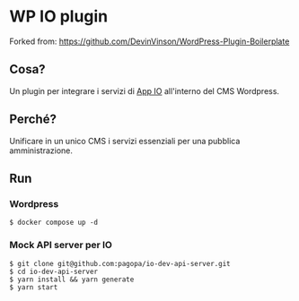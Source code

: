 # WP IO plugin
Forked from: https://github.com/DevinVinson/WordPress-Plugin-Boilerplate

## Cosa?
Un plugin per integrare i servizi di [App IO](https://io.italia.it) all'interno del CMS Wordpress.

## Perché?
Unificare in un unico CMS i servizi essenziali per una pubblica amministrazione.

## Run
### Wordpress
`$ docker compose up -d`

### Mock API server per IO
```
$ git clone git@github.com:pagopa/io-dev-api-server.git
$ cd io-dev-api-server
$ yarn install && yarn generate
$ yarn start
```
